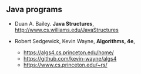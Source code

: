 ## Java programs

* Duan A. Bailey. **Java Structures**, http://www.cs.williams.edu/JavaStructures

* Robert Sedgewick, Kevin Wayne, **Algorithms, 4e**, 
  * https://algs4.cs.princeton.edu/home/
  * https://github.com/kevin-wayne/algs4
  * https://www.cs.princeton.edu/~rs/
